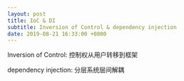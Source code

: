 ```yaml
---
layout: post
title: IoC & DI
subtitle: Inversion of Control & dependency injection
date: 2019-08-21 16:33:00 +0800
---
```

Inversion of Control: 控制权从用户转移到框架

dependency injection: 分层系统层间解耦



